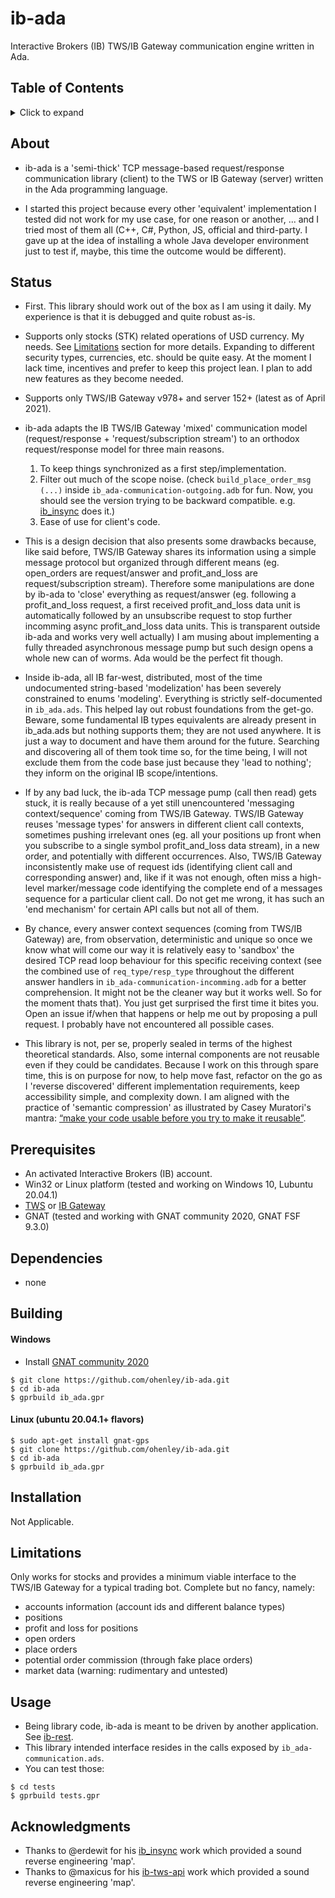 # ib-ada
Interactive Brokers (IB) TWS/IB Gateway communication engine written in Ada.

## Table of Contents
<details>
<summary>Click to expand</summary>

1. [About](#About)
2. [Status](#Status)
3. [Prerequisites](#Prerequisites)  
4. [Dependencies](#Dependencies)
5. [Building](#Building)
   1. [Windows](#Windows)
   2. [Other OSes](#Other-OSes)
6. [Installation](#Installation)
7. [Limitations](#Limitations)
8. [Usage](#Usage)
9. [Acknowledgments](#Acknowledgments)

</details>

## About
- ib-ada is a 'semi-thick' TCP message-based request/response communication library (client) to the TWS or IB Gateway (server) written in the Ada programming language.

- I started this project because every other 'equivalent' implementation I tested did not work for my use case, for one reason or another, ... and I tried most of them all (C++, C#, Python, JS, official and third-party. I gave up at the idea of installing a whole Java developer environment just to test if, maybe, this time the outcome would be different).

## Status
- First. This library should work out of the box as I am using it daily. My experience is that it is debugged and quite robust as-is. 

- Supports only stocks (STK) related operations of USD currency. My needs. See [Limitations](#Limitations) section for more details. Expanding to different security types, currencies, etc. should be quite easy. At the moment I lack time, incentives and prefer to keep this project lean. I plan to add new features as they become needed.

- Supports only TWS/IB Gateway v978+ and server 152+ (latest as of April 2021).

- ib-ada adapts the IB TWS/IB Gateway 'mixed' communication model (request/response + 'request/subscription stream') to an orthodox request/response model for three main reasons. 
   1. To keep things synchronized as a first step/implementation.
   2. Filter out much of the scope noise. (check `build_place_order_msg (...)` inside `ib_ada-communication-outgoing.adb` for fun. Now, you should see the version trying to be backward compatible. e.g. [ib_insync](https://github.com/erdewit/ib_insync) does it.)
   3. Ease of use for client's code.
   
- This is a design decision that also presents some drawbacks because, like said before, TWS/IB Gateway shares its information using a simple message protocol but organized through different means (eg. open_orders are request/answer and profit_and_loss are request/subscription stream). Therefore some manipulations are done by ib-ada to 'close' everything as request/answer (eg. following a profit_and_loss request, a first received profit_and_loss data unit is automatically followed by an unsubscribe request to stop further incomming async profit_and_loss data units. This is transparent outside ib-ada and works very well actually) I am musing about implementing a fully threaded asynchronous message pump but such design opens a whole new can of worms. Ada would be the perfect fit though.

- Inside ib-ada, all IB far-west, distributed, most of the time undocumented string-based 'modelization' has been severely constrained to enums 'modeling'. Everything is strictly self-documented in `ib_ada.ads`. This helped lay out robust foundations from the get-go. Beware, some fundamental IB types equivalents are already present in ib_ada.ads but nothing supports them; they are not used anywhere. It is just a way to document and have them around for the future. Searching and discovering all of them took time so, for the time being, I will not exclude them from the code base just because they 'lead to nothing'; they inform on the original IB scope/intentions. 

- If by any bad luck, the ib-ada TCP message pump (call then read) gets stuck, it is really because of a yet still unencountered 'messaging context/sequence' coming from TWS/IB Gateway. TWS/IB Gateway reuses 'message types' for answers in different client call contexts, sometimes pushing irrelevant ones (eg. all your positions up front when you subscribe to a single symbol profit_and_loss data stream), in a new order, and potentially with different occurrences. Also, TWS/IB Gateway inconsistently make use of request ids (identifying client call and corresponding answer) and, like if it was not enough, often miss a high-level marker/message code identifying the complete end of a messages sequence for a particular client call. Do not get me wrong, it has such an 'end mechanism' for certain API calls but not all of them.    

- By chance, every answer context sequences (coming from TWS/IB Gateway) are, from observation, deterministic and unique so once we know what will come our way it is relatively easy to 'sandbox' the desired TCP read loop behaviour for this specific receiving context (see the combined use of `req_type/resp_type` throughout the different answer handlers in `ib_ada-communication-incomming.adb` for a better comprehension. It might not be the cleaner way but it works well. So for the moment thats that). You just get surprised the first time it bites you. Open an issue if/when that happens or help me out by proposing a pull request. I probably have not encountered all possible cases.

- This library is not, per se, properly sealed in terms of the highest theoretical standards. Also, some internal components are not reusable even if they could be candidates. Because I work on this through spare time, this is on purpose for now, to help move fast, refactor on the go as I 'reverse discovered' different implementation requirements, keep accessibility simple, and complexity down. I am aligned with the practice of 'semantic compression' as illustrated by Casey Muratori's mantra: [“make your code usable before you try to make it reusable”](https://caseymuratori.com/blog_0015).

## Prerequisites
- An activated Interactive Brokers (IB) account.
- Win32 or Linux platform (tested and working on Windows 10, Lubuntu 20.04.1)
- [TWS](https://www.interactivebrokers.ca/en/index.php?f=16040) or [IB Gateway](https://www.interactivebrokers.ca/en/index.php?f=16457)
- GNAT (tested and working with GNAT community 2020, GNAT FSF 9.3.0)

## Dependencies
- none

## Building
#### Windows
- Install [GNAT community 2020](https://community.download.adacore.com/v1/966801764ae160828c97d2c33000e9feb08d4cce?filename=gnat-2020-20200429-x86_64-windows-bin.exe)
```
$ git clone https://github.com/ohenley/ib-ada.git    
$ cd ib-ada
$ gprbuild ib_ada.gpr
```
   
#### Linux (ubuntu 20.04.1+ flavors)
```
$ sudo apt-get install gnat-gps
$ git clone https://github.com/ohenley/ib-ada.git
$ cd ib-ada
$ gprbuild ib_ada.gpr
```

## Installation
Not Applicable.

## Limitations
Only works for stocks and provides a minimum viable interface to the TWS/IB Gateway for a typical trading bot. Complete but no fancy, namely:

- accounts information (account ids and different balance types)
- positions
- profit and loss for positions
- open orders
- place orders
- potential order commission (through fake place orders)
- market data (warning: rudimentary and untested)

## Usage
- Being library code, ib-ada is meant to be driven by another application. See [ib-rest](https://github.com/ohenley/ib-rest).
- This library intended interface resides in the calls exposed by `ib_ada-communication.ads`. 
- You can test those:
```
$ cd tests
$ gprbuild tests.gpr
```

## Acknowledgments
- Thanks to @erdewit for his [ib_insync](https://github.com/erdewit/ib_insync) work which provided a sound reverse engineering 'map'.
- Thanks to @maxicus for his [ib-tws-api](https://github.com/maxicus/ib-tws-api) work which provided a sound reverse engineering 'map'.
